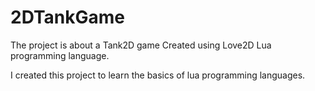 # 2DTankGame
The project is about a Tank2D game
Created using Love2D Lua programming language.

I created this project to learn the basics of lua programming languages.
